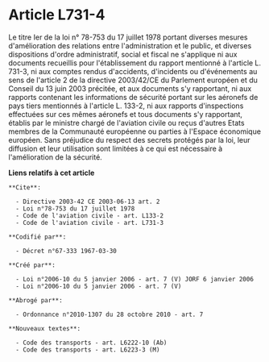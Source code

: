 # Article L731-4

Le titre Ier de la loi n° 78-753 du 17 juillet 1978 portant diverses mesures d'amélioration des relations entre
l'administration et le public, et diverses dispositions d'ordre administratif, social et fiscal ne s'applique ni aux
documents recueillis pour l'établissement du rapport mentionné à l'article L. 731-3, ni aux comptes rendus d'accidents,
d'incidents ou d'événements au sens de l'article 2 de la directive 2003/42/CE du Parlement européen et du Conseil du 13 juin
2003 précitée, et aux documents s'y rapportant, ni aux rapports contenant les informations de sécurité portant sur les
aéronefs de pays tiers mentionnés à l'article L. 133-2, ni aux rapports d'inspections effectuées sur ces mêmes aéronefs et
tous documents s'y rapportant, établis par le ministre chargé de l'aviation civile ou reçus d'autres Etats membres de la
Communauté européenne ou parties à l'Espace économique européen. Sans préjudice du respect des secrets protégés par la loi,
leur diffusion et leur utilisation sont limitées à ce qui est nécessaire à l'amélioration de la sécurité.

**Liens relatifs à cet article**

	**Cite**:

	  - Directive 2003-42 CE 2003-06-13 art. 2
	  - Loi n°78-753 du 17 juillet 1978
	  - Code de l'aviation civile - art. L133-2
	  - Code de l'aviation civile - art. L731-3

	**Codifié par**:

	  - Décret n°67-333 1967-03-30

	**Créé par**:

	  - Loi n°2006-10 du 5 janvier 2006 - art. 7 (V) JORF 6 janvier 2006
	  - Loi n°2006-10 du 5 janvier 2006 - art. 7 (V)

	**Abrogé par**:

	  - Ordonnance n°2010-1307 du 28 octobre 2010 - art. 7

	**Nouveaux textes**:

	  - Code des transports - art. L6222-10 (Ab)
	  - Code des transports - art. L6223-3 (M)
